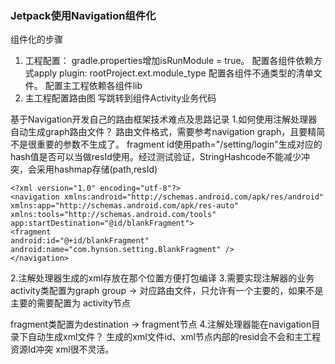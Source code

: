 ### Jetpack使用Navigation组件化
组件化的步骤
1. 工程配置：
gradle.properties增加isRunModule = true。
   配置各组件依赖方式apply plugin: rootProject.ext.module_type
   配置各组件不通类型的清单文件。
   配置主工程依赖各组件lib
2. 主工程配置路由图
写跳转到组件Activity业务代码
   

基于Navigation开发自己的路由框架技术难点及思路记录
1.如何使用注解处理器自动生成graph路由文件？
路由文件格式，需要参考navigation graph，且要精简不是很重要的参数不生成了。
fragment id使用path="/setting/login"生成对应的hash值是否可以当做resId使用。经过测试验证，StringHashcode不能减少冲突，会采用hashmap存储(path,resId)
    
    <?xml version="1.0" encoding="utf-8"?>
    <navigation xmlns:android="http://schemas.android.com/apk/res/android"
    xmlns:app="http://schemas.android.com/apk/res-auto"
    xmlns:tools="http://schemas.android.com/tools"
    app:startDestination="@id/blankFragment">
    <fragment
    android:id="@+id/blankFragment"
    android:name="com.hynson.setting.BlankFragment" />
    </navigation>

2.注解处理器生成的xml存放在那个位置方便打包编译
3.需要实现注解器的业务
activity类配置为graph group -> 对应路由文件，只允许有一个主要的，如果不是主要的需要配置为
activity节点

fragment类配置为destination -> fragment节点
4.注解处理器能在navigation目录下自动生成xml文件？
生成的xml文件id、xml节点内部的resid会不会和主工程资源Id冲突
xml很不灵活。